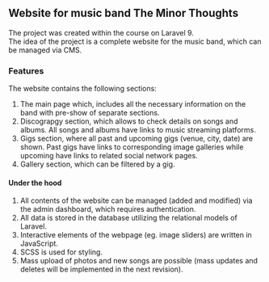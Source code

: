 ## Website for music band The Minor Thoughts
The project was created within the course on Laravel 9.  
The idea of the project is a complete website for the music band, which can be managed via CMS.  

### Features
The website contains the following sections:  
1. The main page which, includes all the necessary information on the band with pre-show of separate sections.  
2. Discograpgy section, which allows to check details on songs and albums. All songs and albums have links to music streaming platforms.  
3. Gigs section, where all past and upcoming gigs (venue, city, date) are shown. Past gigs have links to corresponding image galleries while upcoming have links to related social network pages.  
4. Gallery section, which can be filtered by a gig.  

#### Under the hood  
1. All contents of the website can be managed (added and modified) via the admin dashboard, which requires authentication.  
2. All data is stored in the database utilizing the relational models of Laravel.
3. Interactive elements of the webpage (eg. image sliders) are written in JavaScript.  
4. SCSS is used for styling.   
5. Mass upload of photos and new songs are possible (mass updates and deletes will be implemented in the next revision).